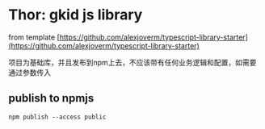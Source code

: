 # Thor: gkid js library

from template [https://github.com/alexjoverm/typescript-library-starter](https://github.com/alexjoverm/typescript-library-starter)

项目为基础库，并且发布到npm上去，不应该带有任何业务逻辑和配置，如需要通过参数传入

## publish to npmjs

`npm publish --access public`

